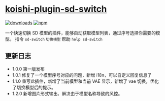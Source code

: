 # [koishi-plugin-sd-switch](https://forum.koishi.xyz/t/topic/57)

[![downloads](https://img.shields.io/npm/dm/koishi-plugin-sd-switch?style=flat-square)](https://www.npmjs.com/package/koishi-plugin-sd-switch)
[![npm](https://img.shields.io/npm/v/koishi-plugin-sd-switch?style=flat-square)](https://www.npmjs.com/package/koishi-plugin-sd-switch)

一个快速切换 SD 模型的插件，能够自动获取模型列表，通过序号选择你需要的模型。
指令 `sd-switch` `切换模型`
帮助 `help sd-switch`

## 更新日志
- 1.0.0 第一版发布
- 1.0.1 修复了一个模型序号对应的问题，新增 i18n，可以自定义回复信息了
- 1.1.0 重写此插件，新增了当前模型和当前 VAE 显示，新增了 vae 切换，优化了切换模型后的提示。
- 1.2.0 新增图片形式输出，解决由于模型名称导致的风控。
